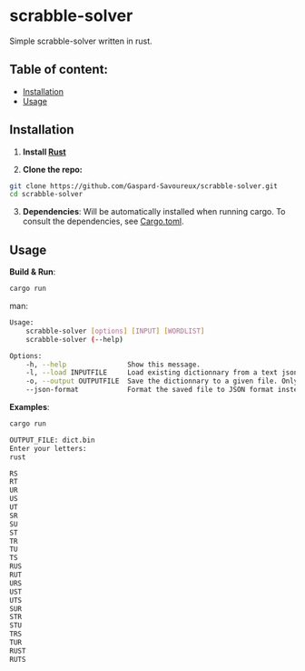 # scrabble-solver

Simple scrabble-solver written in rust.

## Table of content:

- [Installation](#installation)
- [Usage](#usage)

## Installation

1. **Install [Rust](https://www.rust-lang.org/fr/tools/install)**

2. **Clone the repo:**

```sh
git clone https://github.com/Gaspard-Savoureux/scrabble-solver.git
cd scrabble-solver
```

3. **Dependencies**: Will be automatically installed when running cargo. To consult the dependencies, see [Cargo.toml](/Cargo.toml).

## Usage

**Build & Run**:

```sh
cargo run
```

man:

```sh
Usage:
    scrabble-solver [options] [INPUT] [WORDLIST]
    scrabble-solver (--help)

Options:
    -h, --help               Show this message.
    -l, --load INPUTFILE     Load existing dictionnary from a text json or bin file.
    -o, --output OUTPUTFILE  Save the dictionnary to a given file. Only support .json and .bin.
    --json-format            Format the saved file to JSON format instead of binary code.
```

**Examples**:

```sh
cargo run

OUTPUT_FILE: dict.bin
Enter your letters:
rust

RS
RT
UR
US
UT
SR
SU
ST
TR
TU
TS
RUS
RUT
URS
UST
UTS
SUR
STR
STU
TRS
TUR
RUST
RUTS
```
